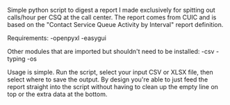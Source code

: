 Simple python script to digest a report I made exclusively for spitting out calls/hour per CSQ at the call center. 
The report comes from CUIC and is based on the "Contact Service Queue Activity by Interval" report definition.

Requirements:
  -openpyxl
	-easygui

Other modules that are imported but shouldn't need to be installed:
	-csv
	-typing
	-os

Usage is simple. Run the script, select your input CSV or XLSX file, then select where to save the output. 
By design you're able to just feed the report straight into the script without having to clean up the empty line on top or the extra data at the bottom. 
